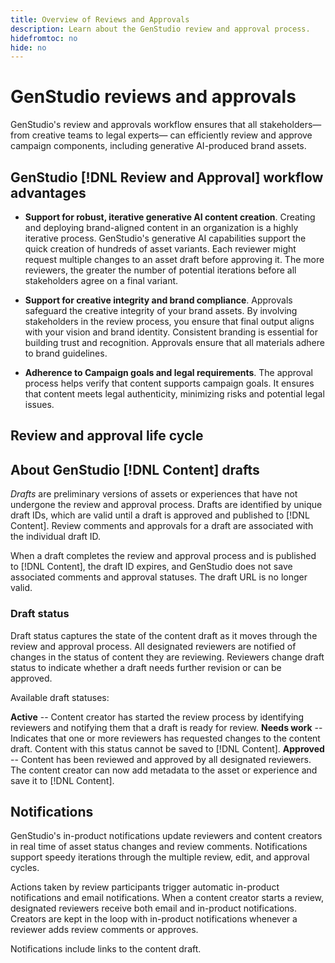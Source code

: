 ```yaml
---
title: Overview of Reviews and Approvals
description: Learn about the GenStudio review and approval process.
hidefromtoc: no
hide: no
---
```


# GenStudio reviews and approvals

GenStudio's review and approvals workflow ensures that all stakeholders—  from creative teams to legal experts—  can efficiently review and approve campaign components, including generative AI-produced brand assets.

## GenStudio [!DNL Review and Approval] workflow advantages

* **Support for robust, iterative generative AI content creation**. Creating and deploying brand-aligned content in an organization is a highly iterative process. GenStudio's generative AI capabilities support the quick creation of hundreds of asset variants. Each reviewer might request multiple changes to an asset draft before approving it. The more reviewers, the greater the number of potential iterations before all stakeholders agree on a final variant.   

* **Support for creative integrity and brand compliance**. Approvals safeguard the creative integrity of your brand assets. By involving stakeholders in the review process, you ensure that final output aligns with your vision and brand identity. Consistent branding is essential for building trust and recognition. Approvals ensure that all materials adhere to brand guidelines.

* **Adherence to Campaign goals and legal requirements**. The approval process helps verify that content supports campaign goals. It ensures that content meets legal authenticity, minimizing risks and potential legal issues.

## Review and approval life cycle


## About GenStudio [!DNL Content] drafts 

_Drafts_ are preliminary versions of assets or experiences that have not undergone the review and approval process. Drafts are identified by unique draft IDs, which are valid until a draft is approved and published to [!DNL Content]. Review comments and approvals for a draft are associated with the individual draft ID. 

When a draft completes the review and approval process and is published to [!DNL Content], the draft ID expires, and GenStudio does not save associated comments and approval statuses. The draft URL is no longer valid.

### Draft status

Draft status captures the state of the content draft as it moves through the review and approval process. All designated reviewers are notified of changes in the status of content they are reviewing. Reviewers change draft status to indicate whether a draft needs further revision or can be approved.

Available draft statuses:

**Active** -- Content creator has started the review process by identifying reviewers and notifying them that a draft is ready for review.
**Needs work** -- Indicates that one or more reviewers has requested changes to the content draft. Content with this status cannot be saved to [!DNL Content].
**Approved** -- Content has been reviewed and approved by all designated reviewers. The content creator can now add metadata to the asset or experience and save it to [!DNL Content].

## Notifications

GenStudio's in-product notifications update reviewers and content creators in real time of asset status changes and review comments. Notifications support speedy iterations through the multiple review, edit, and approval cycles.

Actions taken by review participants trigger automatic in-product notifications and email notifications. When a content creator starts a review, designated reviewers receive both email and in-product notifications. Creators are kept in the loop with in-product notifications whenever a reviewer adds review comments or approves.

Notifications include links to the content draft.

